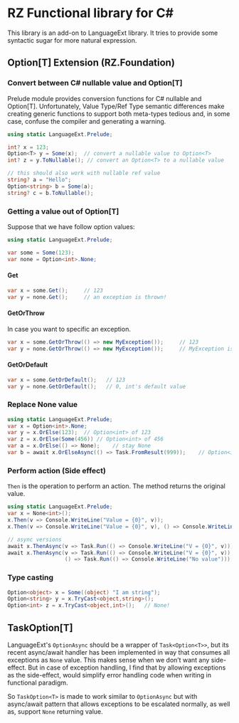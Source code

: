 # RZ Functional library for C#

This library is an add-on to LanguageExt library. It tries to provide some 
syntactic sugar for more natural expression.

## Option[T] Extension (RZ.Foundation) ##

### Convert between C# nullable value and Option[T] ##

Prelude module provides conversion functions for C# nullable and Option[T]. 
Unfortunately, Value Type/Ref Type semantic differences make creating generic functions to
support both meta-types tedious and, in some case, confuse the compiler and generating
a warning. 

```c#
using static LanguageExt.Prelude;

int? x = 123;
Option<T> y = Some(x);  // convert a nullable value to Option<T>
int? z = y.ToNullable(); // convert an Option<T> to a nullable value

// this should also work with nullable ref value
string? a = "Hello";
Option<string> b = Some(a);
string? c = b.ToNullable();
```

### Getting a value out of Option[T] ###

Suppose that we have follow option values:

```c#
using static LanguageExt.Prelude;

var some = Some(123);
var none = Option<int>.None;
```

#### Get ####

```c#
var x = some.Get();     // 123
var y = none.Get();     // an exception is thrown!
```

#### GetOrThrow ####

In case you want to specific an exception.

```c#
var x = some.GetOrThrow(() => new MyException());     // 123
var y = none.GetOrThrow(() => new MyException());     // MyException is thrown!
```

#### GetOrDefault ####

```c#
var x = some.GetOrDefault();   // 123
var y = none.GetOrDefault();   // 0, int's default value
```

### Replace None value ###

```c#
using static LanguageExt.Prelude;
var x = Option<int>.None;
var y = x.OrElse(123);  // Option<int> of 123
var z = x.OrElse(Some(456)) // Option<int> of 456
var a = x.OrElse(() => None);    // stay None
var b = await x.OrElseAsync(() => Task.FromResult(999));    // Option<int> of 999
```

### Perform action (Side effect) ###

`Then` is the operation to perform an action. The method returns the original value.

```c#
using static LanguageExt.Prelude;
var x = None<int>();
x.Then(v => Console.WriteLine("Value = {0}", v));
x.Then(v => Console.WriteLine("Value = {0}", v), () => Console.WriteLine("No value"));

// async versions
await x.ThenAsync(v => Task.Run(() => Console.WriteLine("V = {0}", v)));
await x.ThenAsync(v => Task.Run(() => Console.WriteLine("V = {0}", v)),
                  () => Task.Run(() => Console.WriteLine("No value")));
```

### Type casting ###

```c#
Option<object> x = Some((object) "I am string");
Option<string> y = x.TryCast<object,string>();
Option<int> z = x.TryCast<object,int>();   // None!
```

## TaskOption[T] ##

LanguageExt's `OptionAsync` should be a wrapper of `Task<Option<T>>`, but its recent async/await handler
has been implemented in way that consumes all exceptions as `None` value. This makes sense when we don’t
want any side-effect. But in case of exception handling, I find that by allowing exceptions as the side-effect,
would simplify error handling code when writing in functional paradigm.

So `TaskOption<T>` is made to work similar to `OptionAsync` but with async/await pattern that allows
exceptions to be escalated normally, as well as, support `None` returning value.